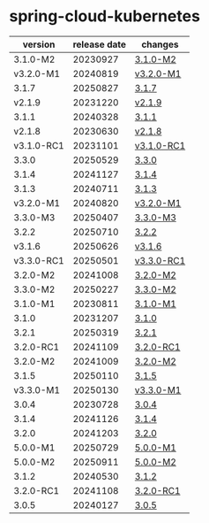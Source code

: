 # spring-cloud-kubernetes	


|version|release date|changes|
|---|---|---|
|3.1.0-M2|20230927|[3.1.0-M2](./3.1.0-M2-20230927.md)|
|v3.2.0-M1|20240819|[v3.2.0-M1](./v3.2.0-M1-20240819.md)|
|3.1.7|20250827|[3.1.7](./3.1.7-20250827.md)|
|v2.1.9|20231220|[v2.1.9](./v2.1.9-20231220.md)|
|3.1.1|20240328|[3.1.1](./3.1.1-20240328.md)|
|v2.1.8|20230630|[v2.1.8](./v2.1.8-20230630.md)|
|v3.1.0-RC1|20231101|[v3.1.0-RC1](./v3.1.0-RC1-20231101.md)|
|3.3.0|20250529|[3.3.0](./3.3.0-20250529.md)|
|3.1.4|20241127|[3.1.4](./3.1.4-20241127.md)|
|3.1.3|20240711|[3.1.3](./3.1.3-20240711.md)|
|v3.2.0-M1|20240820|[v3.2.0-M1](./v3.2.0-M1-20240820.md)|
|3.3.0-M3|20250407|[3.3.0-M3](./3.3.0-M3-20250407.md)|
|3.2.2|20250710|[3.2.2](./3.2.2-20250710.md)|
|v3.1.6|20250626|[v3.1.6](./v3.1.6-20250626.md)|
|v3.3.0-RC1|20250501|[v3.3.0-RC1](./v3.3.0-RC1-20250501.md)|
|3.2.0-M2|20241008|[3.2.0-M2](./3.2.0-M2-20241008.md)|
|3.3.0-M2|20250227|[3.3.0-M2](./3.3.0-M2-20250227.md)|
|3.1.0-M1|20230811|[3.1.0-M1](./3.1.0-M1-20230811.md)|
|3.1.0|20231207|[3.1.0](./3.1.0-20231207.md)|
|3.2.1|20250319|[3.2.1](./3.2.1-20250319.md)|
|3.2.0-RC1|20241109|[3.2.0-RC1](./3.2.0-RC1-20241109.md)|
|3.2.0-M2|20241009|[3.2.0-M2](./3.2.0-M2-20241009.md)|
|3.1.5|20250110|[3.1.5](./3.1.5-20250110.md)|
|v3.3.0-M1|20250130|[v3.3.0-M1](./v3.3.0-M1-20250130.md)|
|3.0.4|20230728|[3.0.4](./3.0.4-20230728.md)|
|3.1.4|20241126|[3.1.4](./3.1.4-20241126.md)|
|3.2.0|20241203|[3.2.0](./3.2.0-20241203.md)|
|5.0.0-M1|20250729|[5.0.0-M1](./5.0.0-M1-20250729.md)|
|5.0.0-M2|20250911|[5.0.0-M2](./5.0.0-M2-20250911.md)|
|3.1.2|20240530|[3.1.2](./3.1.2-20240530.md)|
|3.2.0-RC1|20241108|[3.2.0-RC1](./3.2.0-RC1-20241108.md)|
|3.0.5|20240127|[3.0.5](./3.0.5-20240127.md)|

